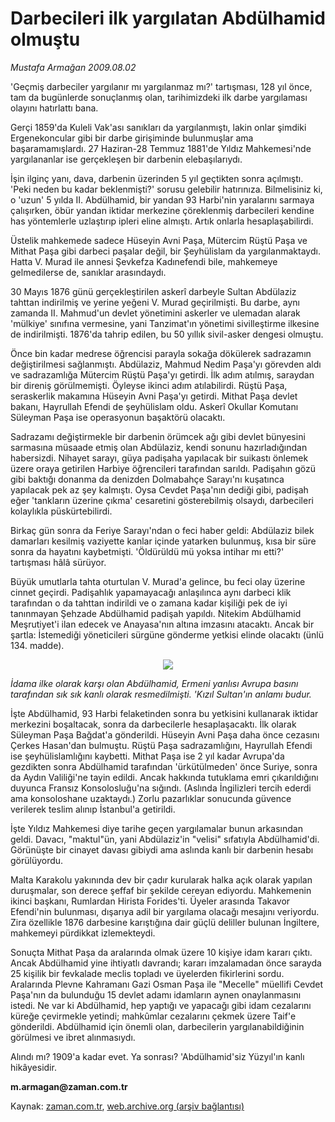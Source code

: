 # Darbecileri ilk yargılatan Abdülhamid olmuştu

*Mustafa Armağan 2009.08.02*

<tr><td class="metin" colspan="2" style="padding-top: 20px; padding-left: 5px; padding-right: 10px;">'Geçmiş darbeciler yargılanır mı yargılanmaz mı?' tartışması, 128 yıl önce, tam da bugünlerde sonuçlanmış olan, tarihimizdeki ilk darbe yargılaması olayını hatırlattı bana.</td></tr><tr><td class="metin" colspan="2" style="padding-top: 20px; padding-left: 5px; padding-right: 10px;"><p>Gerçi 1859'da Kuleli Vak'ası sanıkları da yargılanmıştı, lakin onlar şimdiki Ergenekoncular gibi bir darbe girişiminde bulunmuşlar ama başaramamışlardı. 27 Haziran-28 Temmuz 1881'de Yıldız Mahkemesi'nde yargılananlar ise gerçekleşen bir darbenin elebaşılarıydı.
<p>İşin ilginç yanı, dava, darbenin üzerinden 5 yıl geçtikten sonra açılmıştı. 'Peki neden bu kadar beklenmişti?' sorusu gelebilir hatırınıza. Bilmelisiniz ki, o 'uzun' 5 yılda II. Abdülhamid, bir yandan 93 Harbi'nin yaralarını sarmaya çalışırken, öbür yandan iktidar merkezine çöreklenmiş darbecileri kendine has yöntemlerle uzlaştırıp ipleri eline almıştı. Artık onlarla hesaplaşabilirdi.
<p>Üstelik mahkemede sadece Hüseyin Avni Paşa, Mütercim Rüştü Paşa ve Mithat Paşa gibi darbeci paşalar değil, bir Şeyhülislam da yargılanmaktaydı. Hatta V. Murad ile annesi Şevkefza Kadınefendi bile, mahkemeye gelmedilerse de, sanıklar arasındaydı.
<p>30 Mayıs 1876 günü gerçekleştirilen askerî darbeyle Sultan Abdülaziz tahttan indirilmiş ve yerine yeğeni V. Murad geçirilmişti. Bu darbe, aynı zamanda II. Mahmud'un devlet yönetimini askerler ve ulemadan alarak 'mülkiye' sınıfına vermesine, yani Tanzimat'ın yönetimi sivilleştirme ilkesine de indirilmişti. 1876'da tahrip edilen, bu 50 yıllık sivil-asker dengesi olmuştu.
<p>Önce bin kadar medrese öğrencisi parayla sokağa dökülerek sadrazamın değiştirilmesi sağlanmıştı. Abdülaziz, Mahmud Nedim Paşa'yı görevden aldı ve sadrazamlığa Mütercim Rüştü Paşa'yı getirdi. İlk adım atılmış, saraydan bir direniş görülmemişti. Öyleyse ikinci adım atılabilirdi. Rüştü Paşa, seraskerlik makamına Hüseyin Avni Paşa'yı getirdi. Mithat Paşa devlet bakanı, Hayrullah Efendi de şeyhülislam oldu. Askerî Okullar Komutanı Süleyman Paşa ise operasyonun başaktörü olacaktı.
<p>Sadrazamı değiştirmekle bir darbenin örümcek ağı gibi devlet bünyesini sarmasına müsaade etmiş olan Abdülaziz, kendi sonunu hazırladığından habersizdi. Nihayet sarayı, güya padişaha yapılacak bir suikastı önlemek üzere oraya getirilen Harbiye öğrencileri tarafından sarıldı. Padişahın gözü gibi baktığı donanma da denizden Dolmabahçe Sarayı'nı kuşatınca yapılacak pek az şey kalmıştı. Oysa Cevdet Paşa'nın dediği gibi, padişah eğer 'tankların üzerine çıkma' cesaretini gösterebilmiş olsaydı, darbecileri kolaylıkla püskürtebilirdi.
<p>Birkaç gün sonra da Feriye Sarayı'ndan o feci haber geldi: Abdülaziz bilek damarları kesilmiş vaziyette kanlar içinde yatarken bulunmuş, kısa bir süre sonra da hayatını kaybetmişti. 'Öldürüldü mü yoksa intihar mı etti?' tartışması hâlâ sürüyor.
<p>Büyük umutlarla tahta oturtulan V. Murad'a gelince, bu feci olay üzerine cinnet geçirdi. Padişahlık yapamayacağı anlaşılınca aynı darbeci klik tarafından o da tahttan indirildi ve o zamana kadar kişiliği pek de iyi tanınmayan Şehzade Abdülhamid padişah yapıldı. Nitekim Abdülhamid Meşrutiyet'i ilan edecek ve Anayasa'nın altına imzasını atacaktı. Ancak bir şartla: İstemediği yöneticileri sürgüne gönderme yetkisi elinde olacaktı (ünlü 134. madde).
<p><p align="center"><img src="http://web.archive.org/web/20090805075834im_/http://medya.zaman.com.tr/2009/08/02/armagan01.jpg"/>
<p><i>İdama ilke olarak karşı olan Abdülhamid, Ermeni yanlısı Avrupa basını tarafından sık sık kanlı olarak resmedilmişti. 'Kızıl Sultan'ın anlamı budur.</i>
<p>İşte Abdülhamid, 93 Harbi felaketinden sonra bu yetkisini kullanarak iktidar merkezini boşaltacak, sonra da darbecilerle hesaplaşacaktı. İlk olarak Süleyman Paşa Bağdat'a gönderildi. Hüseyin Avni Paşa daha önce cezasını Çerkes Hasan'dan bulmuştu. Rüştü Paşa sadrazamlığını, Hayrullah Efendi ise şeyhülislamlığını kaybetti. Mithat Paşa ise 2 yıl kadar Avrupa'da gezdikten sonra Abdülhamid tarafından 'ürkütülmeden' önce Suriye, sonra da Aydın Valiliği'ne tayin edildi. Ancak hakkında tutuklama emri çıkarıldığını duyunca Fransız Konsolosluğu'na sığındı. (Aslında İngilizleri tercih ederdi ama konsoloshane uzaktaydı.) Zorlu pazarlıklar sonucunda güvence verilerek teslim alınıp İstanbul'a getirildi.
<p>İşte Yıldız Mahkemesi diye tarihe geçen yargılamalar bunun arkasından geldi. Davacı, "maktul"ün, yani Abdülaziz'in "velisi" sıfatıyla Abdülhamid'di. Görünüşte bir cinayet davası gibiydi ama aslında kanlı bir darbenin hesabı görülüyordu.
<p>Malta Karakolu yakınında dev bir çadır kurularak halka açık olarak yapılan duruşmalar, son derece şeffaf bir şekilde cereyan ediyordu. Mahkemenin ikinci başkanı, Rumlardan Hirista Forides'ti. Üyeler arasında Takavor Efendi'nin bulunması, dışarıya adil bir yargılama olacağı mesajını veriyordu. Zira özellikle 1876 darbesine karıştığına dair güçlü deliller bulunan İngiltere, mahkemeyi pürdikkat izlemekteydi.
<p>Sonuçta Mithat Paşa da aralarında olmak üzere 10 kişiye idam kararı çıktı. Ancak Abdülhamid yine ihtiyatlı davrandı; kararı imzalamadan önce sarayda 25 kişilik bir fevkalade meclis topladı ve üyelerden fikirlerini sordu. Aralarında Plevne Kahramanı Gazi Osman Paşa ile "Mecelle" müellifi Cevdet Paşa'nın da bulunduğu 15 devlet adamı idamların aynen onaylanmasını istedi. Ne var ki Abdülhamid, hep yaptığı ve yapacağı gibi idam cezalarını küreğe çevirmekle yetindi; mahkûmlar cezalarını çekmek üzere Taif'e gönderildi. Abdülhamid için önemli olan, darbecilerin yargılanabildiğinin görülmesi ve ibret alınmasıydı.
<p>Alındı mı? 1909'a kadar evet. Ya sonrası? 'Abdülhamid'siz Yüzyıl'ın kanlı hikâyesidir. 
<p><b> m.armagan@zaman.com.tr</b><br/></p></p></p></p></p></p></p></p></p></p></p></p></p></p></p></p></p></td></tr>

Kaynak: [zaman.com.tr](http://zaman.com.tr/yazar.do?yazino=875760), [web.archive.org (arşiv bağlantısı)](http://web.archive.org/web/20090805075834/http://www.zaman.com.tr:80/yazar.do?yazino=875760)
